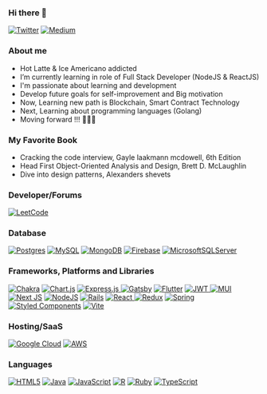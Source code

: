  ### Hi there 👋
 <a href="https://twitter.com/nilpanuwat" rel="nofollow">![Twitter](https://img.shields.io/badge/Twitter-%231DA1F2.svg?style=for-the-badge&logo=Twitter&logoColor=white)</a>
<a href="https://medium.com/@newzpanuwat" rel="nofollow">![Medium](https://img.shields.io/badge/Medium-12100E?style=for-the-badge&logo=medium&logoColor=white)</a>


 
 ### About me
<!-- My primary goal is to apply my technical expertise all throughout the full software life cycle to ensure the
production and delivery of products and services. My experience as a software engineer enhanced my abilities in designing, implementing, testing, and upgrading software. One of my objectives is to keep updated with the latest IT trends and technologies. -->

 - Hot Latte & Ice Americano addicted <br>
 - I’m currently learning in role of Full Stack Developer (NodeJS & ReactJS) <br>
 - I'm passionate about learning and development <br>
 - Develop future goals for self-improvement and Big motivation <br>
 - Now, Learning new path is Blockchain, Smart Contract Technology <br>
 - Next, Learning about programming languages (Golang) <br>
 - Moving forward !!! 🧡🧡🧡

 ### My Favorite Book
 - Cracking the code interview, Gayle laakmann mcdowell, 6th Edition
 - Head First Object-Oriented Analysis and Design, Brett D. McLaughlin
 - Dive into design patterns, Alexanders shevets

### Developer/Forums
<a href="https://www.leetcode.com/xpanu">![LeetCode](https://img.shields.io/badge/LeetCode-000000?style=for-the-badge&logo=LeetCode&logoColor=#d16c06)</a>

### Database
<a href="#">![Postgres](https://img.shields.io/badge/postgres-%23316192.svg?style=for-the-badge&logo=postgresql&logoColor=white)</a>
<a href="#">![MySQL](https://img.shields.io/badge/mysql-%2300f.svg?style=for-the-badge&logo=mysql&logoColor=white)</a>
<a href="#">![MongoDB](https://img.shields.io/badge/MongoDB-%234ea94b.svg?style=for-the-badge&logo=mongodb&logoColor=white)</a>
<a href="#">![Firebase](https://img.shields.io/badge/Firebase-039BE5?style=for-the-badge&logo=Firebase&logoColor=white)</a>
<a href="#">![MicrosoftSQLServer](https://img.shields.io/badge/Microsoft%20SQL%20Server-CC2927?style=for-the-badge&logo=microsoft%20sql%20server&logoColor=white)</a>

### Frameworks, Platforms and Libraries
<a href="#">![Chakra](https://img.shields.io/badge/chakra-%234ED1C5.svg?style=for-the-badge&logo=chakraui&logoColor=white)</a>
<a href="#">![Chart.js](https://img.shields.io/badge/chart.js-F5788D.svg?style=for-the-badge&logo=chart.js&logoColor=white)</a>
<a href="#">![Express.js](https://img.shields.io/badge/express.js-%23404d59.svg?style=for-the-badge&logo=express&logoColor=%2361DAFB)
<a href="#">![Gatsby](https://img.shields.io/badge/Gatsby-%23663399.svg?style=for-the-badge&logo=gatsby&logoColor=white)</a>
<a href="#">![Flutter](https://img.shields.io/badge/Flutter-%2302569B.svg?style=for-the-badge&logo=Flutter&logoColor=white)</a>
	<a href="#">![JWT](https://img.shields.io/badge/JWT-black?style=for-the-badge&logo=JSON%20web%20tokens)
 <a href="#">![MUI](https://img.shields.io/badge/MUI-%230081CB.svg?style=for-the-badge&logo=mui&logoColor=white)</a>
 <a href="#">![Next JS](https://img.shields.io/badge/Next-black?style=for-the-badge&logo=next.js&logoColor=white)</a>
 <a href="#">![NodeJS](https://img.shields.io/badge/node.js-6DA55F?style=for-the-badge&logo=node.js&logoColor=white)</a>
 	<a href="#">![Rails](https://img.shields.io/badge/rails-%23CC0000.svg?style=for-the-badge&logo=ruby-on-rails&logoColor=white)</a>
  <a href="#">![React](https://img.shields.io/badge/react-%2320232a.svg?style=for-the-badge&logo=react&logoColor=%2361DAFB)
  <a href="#">![Redux](https://img.shields.io/badge/redux-%23593d88.svg?style=for-the-badge&logo=redux&logoColor=white)</a>
  <a href="#">![Spring](https://img.shields.io/badge/spring-%236DB33F.svg?style=for-the-badge&logo=spring&logoColor=white)</a>
  <a href="#">![Styled Components](https://img.shields.io/badge/styled--components-DB7093?style=for-the-badge&logo=styled-components&logoColor=white)</a>
  <a href="#">![Vite](https://img.shields.io/badge/vite-%23646CFF.svg?style=for-the-badge&logo=vite&logoColor=white)</a>
  
 ### Hosting/SaaS
<a href="#">![Google Cloud](https://img.shields.io/badge/GoogleCloud-%234285F4.svg?style=for-the-badge&logo=google-cloud&logoColor=white)</a>
<a href="#">![AWS](https://img.shields.io/badge/AWS-%23FF9900.svg?style=for-the-badge&logo=amazon-aws&logoColor=white)</a>

### Languages
<a href="#">![HTML5](https://img.shields.io/badge/html5-%23E34F26.svg?style=for-the-badge&logo=html5&logoColor=white)</a>
<a href="#">![Java](https://img.shields.io/badge/java-%23ED8B00.svg?style=for-the-badge&logo=openjdk&logoColor=white)</a>
<a href="#">	![JavaScript](https://img.shields.io/badge/javascript-%23323330.svg?style=for-the-badge&logo=javascript&logoColor=%23F7DF1E)</a>
<a href="#">![R](https://img.shields.io/badge/r-%23276DC3.svg?style=for-the-badge&logo=r&logoColor=white)</a>
<a href="#">![Ruby](https://img.shields.io/badge/ruby-%23CC342D.svg?style=for-the-badge&logo=ruby&logoColor=white)</a>
<a href="#">![TypeScript](https://img.shields.io/badge/typescript-%23007ACC.svg?style=for-the-badge&logo=typescript&logoColor=white)</a>
<!--
<h3 align="left">Connect with me:</h3>
<p align="left">
<a href="https://app.daily.dev/newzpanuwat"><img src="https://github.com/newzpanuwat/newzpanuwat/blob/main/devcard.svg" align="center" width=60" alt="New Panuwat's Dev Card"/></a>
<a href="https://linkedin.com/in/newzpanuwat" target="blank"><img align="center" src="https://raw.githubusercontent.com/rahuldkjain/github-profile-readme-generator/master/src/images/icons/Social/linked-in-alt.svg" alt="newzpanuwat" height="30" width="40" /></a>
 <a href="https://www.leetcode.com/xpanu" target="blank"><img align="center" src="https://raw.githubusercontent.com/rahuldkjain/github-profile-readme-generator/master/src/images/icons/Social/leet-code.svg" alt="xpanu" height="30" width="40" /></a>
</p>
--!>

 
 <!--
</a> <a href="https://www.docker.com/" target="_blank" rel="noreferrer"> <img src="https://raw.githubusercontent.com/devicons/devicon/master/icons/docker/docker-original-wordmark.svg" alt="docker" width="40" height="40"/> </a> <a href="https://firebase.google.com/" target="_blank" rel="noreferrer"> <img src="https://www.vectorlogo.zone/logos/firebase/firebase-icon.svg" alt="firebase" width="40" height="40"/> </a> <a href="https://flutter.dev" target="_blank" rel="noreferrer"> <img src="https://www.vectorlogo.zone/logos/flutterio/flutterio-icon.svg" alt="flutter" width="40" height="40"/> </a> <a href="https://git-scm.com/" target="_blank" rel="noreferrer"> <img src="https://www.vectorlogo.zone/logos/git-scm/git-scm-icon.svg" alt="git" width="40" height="40"/> </a> <a href="https://www.java.com" target="_blank" rel="noreferrer"> <img src="https://raw.githubusercontent.com/devicons/devicon/master/icons/java/java-original.svg" alt="java" width="40" height="40"/> </a> <a href="https://developer.mozilla.org/en-US/docs/Web/JavaScript" target="_blank" rel="noreferrer"> <img src="https://raw.githubusercontent.com/devicons/devicon/master/icons/javascript/javascript-original.svg" alt="javascript" width="40" height="40"/> </a> <a href="https://www.jenkins.io" target="_blank" rel="noreferrer"> <img src="https://www.vectorlogo.zone/logos/jenkins/jenkins-icon.svg" alt="jenkins" width="40" height="40"/> </a> <a href="https://www.mongodb.com/" target="_blank" rel="noreferrer"> <img src="https://raw.githubusercontent.com/devicons/devicon/master/icons/mongodb/mongodb-original-wordmark.svg" alt="mongodb" width="40" height="40"/> </a> <a href="https://nextjs.org/" target="_blank" rel="noreferrer"> <img src="https://cdn.worldvectorlogo.com/logos/nextjs-2.svg" alt="nextjs" width="40" height="40"/> </a> <a href="https://www.postgresql.org" target="_blank" rel="noreferrer"> <img src="https://raw.githubusercontent.com/devicons/devicon/master/icons/postgresql/postgresql-original-wordmark.svg" alt="postgresql" width="40" height="40"/> </a> <a href="https://rubyonrails.org" target="_blank" rel="noreferrer"> <img src="https://raw.githubusercontent.com/devicons/devicon/master/icons/rails/rails-original-wordmark.svg" alt="rails" width="40" height="40"/> </a>  <a href="https://www.ruby-lang.org/en/" target="_blank" rel="noreferrer"> <img src="https://raw.githubusercontent.com/devicons/devicon/master/icons/ruby/ruby-original.svg" alt="ruby" width="40" height="40"/> </a> <a href="https://spring.io/" target="_blank" rel="noreferrer"> <img src="https://www.vectorlogo.zone/logos/springio/springio-icon.svg" alt="spring" width="40" height="40"/> </a>
<p align="left"> <a href="https://expressjs.com" target="_blank" rel="noreferrer"> <img src="https://raw.githubusercontent.com/devicons/devicon/master/icons/express/express-original-wordmark.svg" alt="express" width="40" height="40"/> </a> <a href="https://www.w3.org/html/" target="_blank" rel="noreferrer"> <img src="https://raw.githubusercontent.com/devicons/devicon/master/icons/html5/html5-original-wordmark.svg" alt="html5" width="40" height="40"/> </a> <a href="https://nodejs.org" target="_blank" rel="noreferrer"> <img src="https://raw.githubusercontent.com/devicons/devicon/master/icons/nodejs/nodejs-original-wordmark.svg" alt="nodejs" width="40" height="40"/> </a> <a href="https://reactjs.org/" target="_blank" rel="noreferrer"> <img src="https://raw.githubusercontent.com/devicons/devicon/master/icons/react/react-original-wordmark.svg" alt="react" width="40" height="40"/> </a> <a href="https://redux.js.org" target="_blank" rel="noreferrer"> <img src="https://raw.githubusercontent.com/devicons/devicon/master/icons/redux/redux-original.svg" alt="redux" width="40" height="40"/> </a> 
 <a href="https://www.mysql.com/" target="_blank" rel="noreferrer"> <img src="https://raw.githubusercontent.com/devicons/devicon/master/icons/mysql/mysql-original-wordmark.svg" alt="mysql" width="40" height="40"/> </a>
<a href="https://www.chartjs.org" target="_blank" rel="noreferrer"> <img src="https://www.chartjs.org/media/logo-title.svg" alt="chartjs" width="40" height="40"/> </a> 
<a href="https://www.gatsbyjs.com/" target="_blank" rel="noreferrer"> <img src="https://www.vectorlogo.zone/logos/gatsbyjs/gatsbyjs-icon.svg" alt="gatsby" width="40" height="40"/> </a> 
<a href="https://cloud.google.com" target="_blank" rel="noreferrer"> <img src="https://www.vectorlogo.zone/logos/google_cloud/google_cloud-icon.svg" alt="gcp" width="40" height="40"/> </a>
 <a href="https://jestjs.io" target="_blank" rel="noreferrer"> <img src="https://www.vectorlogo.zone/logos/jestjsio/jestjsio-icon.svg" alt="jest" width="40" height="40"/> </a> 
<a href="https://kubernetes.io" target="_blank" rel="noreferrer"> <img src="https://www.vectorlogo.zone/logos/kubernetes/kubernetes-icon.svg" alt="kubernetes" width="40" height="40"/> </a> 
<a href="https://www.microsoft.com/en-us/sql-server" target="_blank" rel="noreferrer"> <img src="https://www.svgrepo.com/show/303229/microsoft-sql-server-logo.svg" alt="mssql" width="40" height="40"/> </a>
 <a href="https://www.nginx.com" target="_blank" rel="noreferrer"> <img src="https://raw.githubusercontent.com/devicons/devicon/master/icons/nginx/nginx-original.svg" alt="nginx" width="40" height="40"/>
</p>
 
 -->

<!-- <h3 align="left">Trophy:</h3>
<p align="left"> <a href="https://github.com/ryo-ma/github-profile-trophy"><img src="https://github-profile-trophy.vercel.app/?username=newzpanuwat&theme=onedark&rank=SECRET,SSS,SS,S,AAA,AA,A,B" alt="newzpanuwat" /></a> </p> -->

<!-- ![Panu's GitHub stats](https://github-readme-stats.vercel.app/api?username=newzpanuwat&show_icons=true&theme=radical) -->

